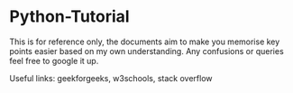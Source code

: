 # Python-Tutorial

This is for reference only, the documents aim to make you memorise key points easier based on my own understanding. Any confusions or queries feel free to google it up.

Useful links: geekforgeeks, w3schools, stack overflow
